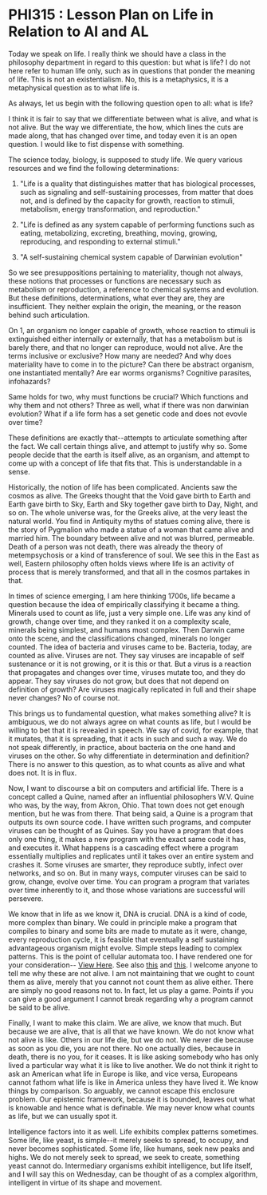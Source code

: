 # PHI315 : Lesson Plan on Life in Relation to AI and AL

Today we speak on life. I really think we should have a class in the philosophy department in regard to this question: but what is life? I do not here refer to human life only, such as in questions that ponder the meaning of life. This is not an existentialism. No, this is a metaphysics, it is a metaphysical question as to what life is. 

As always, let us begin with the following question open to all: what is life? 

I think it is fair to say that we differentiate between what is alive, and what is not alive. But the way we differentiate, the how, which lines the cuts are made along, that has changed over time, and today even it is an open question. I would like to fist dispense with something. 

The science today, biology, is supposed to study life. We query various resources and we find the following determinations: 

1. "Life is a quality that distinguishes matter that has biological processes, such as signaling and self-sustaining processes, from matter that does not, and is defined by the capacity for growth, reaction to stimuli, metabolism, energy transformation, and reproduction."

2. "Life is defined as any system capable of performing functions such as eating, metabolizing, excreting, breathing, moving, growing, reproducing, and responding to external stimuli."

3. "A self-sustaining chemical system capable of Darwinian evolution"

So we see presuppositions pertaining to materiality, though not always, these notions that processes or functions are necessary such as metabolism or reproduction, a reference to chemical systems and evolution. But these definitions, determinations, what ever they are, they are insufficient. They neither explain the origin, the meaning, or the reason behind such articulation. 

On 1, an organism no longer capable of growth, whose reaction to stimuli is extinguished either internally or externally, that has a metabolism but is barely there, and that no longer can reproduce, would not alive. Are the terms inclusive or exclusive? How many are needed? And why does materiality have to come in to the picture? Can there be abstract organism, one instantiated mentally? Are ear worms organisms? Cognitive parasites, infohazards? 

Same holds for two, why must functions be crucial? Which functions and why them and not others? Three as well, what if there was non darwinian evolution? What if a life form has a set genetic code and does not evovle over time? 

These definitions are exactly that--attempts to articulate something after the fact. We call certain things alive, and attempt to justify why so. Some people decide that the earth is itself alive, as an organism, and attempt to come up with a concept of life that fits that. This is understandable in a sense. 

Historically, the notion of life has been complicated. Ancients saw the cosmos as alive. The Greeks thought that the Void gave birth to Earth and Earth gave birth to Sky, Earth and Sky together gave birth to Day, Night, and so on. The whole universe was, for the Greeks alive, at the very least the natural world. You find in Antiquity myths of statues coming alive, there is the story of Pygmalion who made a statue of a woman that came alive and married him. The boundary between alive and not was blurred, permeable. Death of a person was not death, there was already the theory of metempsychosis or a kind of transference of soul. We see this in the East as well, Eastern philosophy often holds views where life is an activity of process that is merely transformed, and that all in the cosmos partakes in that. 

In times of science emerging, I am here thinking 1700s, life became a question because the idea of empirically classifying it became a thing. Minerals used to count as life, just a very simple one. Life was any kind of growth, change over time, and they ranked it on a complexity scale, minerals being simplest, and humans most complex. Then Darwin came onto the scene, and the classifications changed, minerals no longer counted. The idea of bacteria and viruses came to be. Bacteria, today, are counted as alive. Viruses are not. They say viruses are incapable of self sustenance or it is not growing, or it is this or that. But a virus is a reaction that propagates and changes over time, viruses mutate too, and they do appear. They say viruses do not grow, but does that not depend on definition of growth? Are viruses magically replicated in full and their shape never changes? No of course not. 

This brings us to fundamental question, what makes something alive? It is ambiguous, we do not always agree on what counts as life, but I would be willing to bet that it is revealed in speech. We say of covid, for example, that it mutates, that it is spreading, that it acts in such and such a way. We do not speak differently, in practice, about bacteria on the one hand and viruses on the other. So why differentiate in determination and definition? There is no answer to this question, as to what counts as alive and what does not. It is in flux. 

Now, I want to discourse a bit on computers and artificial life. There is a concept called a Quine, named after an influential philosophers W.V. Quine who was, by the way, from Akron, Ohio. That town does not get enough mention, but he was from there. That being said, a Quine is a program that outputs its own source code. I have written such programs, and computer viruses can be thought of as Quines. Say you have a program that does only one thing, it makes a new program with the exact same code it has, and executes it. What happens is a cascading effect where a program essentially multiplies and replicates until it takes over an entire system and crashes it. Some viruses are smarter, they reproduce subtly, infect over networks, and so on. But in many ways, computer viruses can be said to grow, change, evolve over time. You can program a program that variates over time inherently to it, and those whose variations are successful will persevere. 

We know that in life as we know it, DNA is crucial. DNA is a kind of code, more complex than binary. We could in principle make a program that compiles to binary and some bits are made to mutate as it were, change, every reproduction cycle, it is feasible that eventually a self sustaining advantageous organism might evolve. Simple steps leading to complex patterns. This is the point of cellular automata too. I have rendered one for your consideration-- [View Here](https://www.youtube.com/watch?v=vRocKgDLxVc). See also [this](https://www.youtube.com/watch?v=P2uhhAXd7PI) and [this](https://www.youtube.com/watch?v=C2vgICfQawE). I welcome anyone to tell me why these are not alive. I am not maintaining that we ought to count them as alive, merely that you cannot not count them as alive either. There are simply no good reasons not to. In fact, let us play a game. Points if you can give a good argument I cannot break regarding why a program cannot be said to be alive. 

Finally, I want to make this claim. We are alive, we know that much. But because we are alive, that is all that we have known. We do not know what not alive is like. Others in our life die, but we do not. We never die because as soon as you die, you are not there. No one actually dies, because in death, there is no you, for it ceases. It is like asking somebody who has only lived a particular way what it is like to live another. We do not think it right to ask an American what life in Europe is like, and vice versa, Europeans cannot fathom what life is like in America unless they have lived it. We know things by comparison. So arguably, we cannot escape this enclosure problem. Our epistemic framework, because it is bounded, leaves out what is knowable and hence what is definable. We may never know what counts as life, but we can usually spot it. 

Intelligence factors into it as well. Life exhibits complex patterns sometimes. Some life, like yeast, is simple--it merely seeks to spread, to occupy, and never becomes sophisticated. Some life, like humans, seek new peaks and highs. We do not merely seek to spread, we seek to create, something yeast cannot do. Intermediary organisms exhibit intelligence, but life itself, and I will say this on Wednesday, can be thought of as a complex algorithm, intelligent in virtue of its shape and movement. 